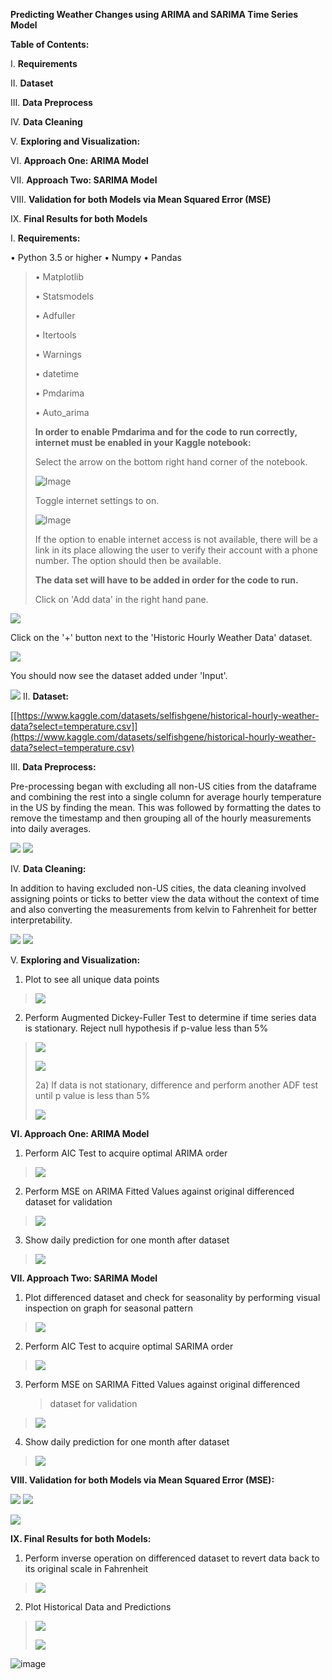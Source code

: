 **Predicting Weather Changes using ARIMA and SARIMA Time Series Model**

**Table of Contents:**

I.  **Requirements**

II. **Dataset**

III. **Data Preprocess**

IV. **Data Cleaning**

V.  **Exploring and Visualization:**

VI. **Approach One: ARIMA Model**

VII. **Approach Two: SARIMA Model**

VIII. **Validation for both Models via Mean Squared Error (MSE)**

IX. **Final Results for both Models**

I.  **Requirements:**

• Python 3.5 or higher
• Numpy
• Pandas
>
> 	• Matplotlib
>
> 	• Statsmodels
>
> 	• Adfuller
>
> 	• Itertools
>
> 	• Warnings
>
> 	• datetime
>
> 	• Pmdarima
>
> 	• Auto_arima
>
> **In order to enable Pmdarima and for the code to run correctly,
> internet must be enabled in your Kaggle notebook:**
>
> Select the arrow on the bottom right hand corner of the notebook.
>
> ![Image](readme/media/image24.png)
>
> Toggle internet settings to on.
>
> ![Image](readme/media/image19.png)
>
> If the option to enable internet access is not available, there will
> be a link in its place allowing the user to verify their account with
> a phone number. The option should then be available.
>
> **The data set will have to be added in order for the code to run.**
>
> Click on 'Add data' in the right hand pane.

![](readme/media/image23.png)

Click on the '+' button next to the 'Historic Hourly Weather Data'
dataset.

![](readme/media/image26.png)

You should now see the dataset added under 'Input'.

![](readme/media/image25.png)
II. **Dataset:**

[[https://www.kaggle.com/datasets/selfishgene/historical-hourly-weather-data?select=temperature.csv]](https://www.kaggle.com/datasets/selfishgene/historical-hourly-weather-data?select=temperature.csv)

III. **Data Preprocess:**

Pre-processing began with excluding all non-US cities from the dataframe
and combining the rest into a single column for average hourly
temperature in the US by finding the mean. This was followed by
formatting the dates to remove the timestamp and then grouping all of
the hourly measurements into daily averages.

![](readme/media/image10.png)
![](readme/media/image1.png)

IV. **Data Cleaning:**

In addition to having excluded non-US cities, the data cleaning involved
assigning points or ticks to better view the data without the context of
time and also converting the measurements from kelvin to Fahrenheit for
better interpretability.

![](readme/media/image16.png)
![](readme/media/image5.png)

V.  **Exploring and Visualization:**

1)  Plot to see all unique data points

> ![](readme/media/image8.png)

2)  Perform Augmented Dickey-Fuller Test to determine if time series data is stationary. Reject null hypothesis if p-value less than 5%

> ![](readme/media/image15.png)
>
> ![](readme/media/image6.png)
>
> 2a) If data is not stationary, difference and perform another ADF test
> until p value is less than 5%
>
> ![](readme/media/image22.png)

**VI. Approach One: ARIMA Model**

1)  Perform AIC Test to acquire optimal ARIMA order

> ![](readme/media/image4.png)

2)  Perform MSE on ARIMA Fitted Values against original differenced dataset for validation

> ![](readme/media/image11.png)

3)  Show daily prediction for one month after dataset

> ![](readme/media/image17.png)

**VII. Approach Two: SARIMA Model**

1)  Plot differenced dataset and check for seasonality by performing visual inspection on graph for seasonal pattern

> ![](readme/media/image13.png)

2)  Perform AIC Test to acquire optimal SARIMA order

> ![](readme/media/image12.png)

3)  Perform MSE on SARIMA Fitted Values against original differenced
    > dataset for validation

> ![](readme/media/image14.png)
4)  Show daily prediction for one month after dataset

> ![](readme/media/image3.png)

**VIII. Validation for both Models via Mean Squared Error (MSE):**

![](readme/media/image21.png)
![](readme/media/image9.png)

![](readme/media/image7.png)

**IX. Final Results for both Models:**

1)  Perform inverse operation on differenced dataset to revert data back to its original scale in Fahrenheit

> ![](readme/media/image18.png)
2)  Plot Historical Data and Predictions

> ![](readme/media/image20.png)
>
> ![](readme/media/image2.png)

![image](https://github.com/rickrekkem/WeatherForecasters/assets/109248041/c8970d5c-6c99-40b5-8ee8-6d233c6509fb)
